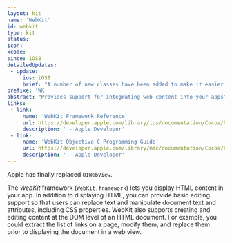 ```yaml
---
layout: kit
name: 'WebKit'
id: webkit
type: kit
status:
icon:
xcode:
since: iOS8
detailedUpdates:
 - update:
     ios: iOS8
     brief: "A number of new classes have been added to make it easier to create high-performance native apps that utilize web content."
prefixe: 'WK'
abstract: "Provides support for integrating web content into your apps"
links:
 - link:
     name: 'WebKit Framework Reference'
     url: https://developer.apple.com/library/ios/documentation/Cocoa/Reference/WebKit/ObjC_classic/index.html
     description: ' - Apple Developer'
 - link:
     name: 'WebKit Objective-C Programming Guide'
     url: https://developer.apple.com/library/mac/documentation/Cocoa/Conceptual/DisplayWebContent/DisplayWebContent.html
     description: ' - Apple Developer'
---
```


Apple has finally replaced `UIWebView`. 

The *WebKit* framework (`WebKit.framework`) lets you display HTML content in your app. In addition to displaying HTML, you can provide basic editing support so that users can replace text and manipulate document text and attributes, including CSS properties. WebKit also supports creating and editing content at the DOM level of an HTML document. For example, you could extract the list of links on a page, modify them, and replace them prior to displaying the document in a web view.

